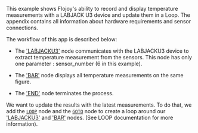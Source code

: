 This example shows Flojoy's ability to record and display temperature measurements with a LABJACK U3 device and update them in a Loop. The appendix contains all information about hardware requirements and sensor connections.


The workflow of this app is described below:


- The ['LABJACKU3'](https://github.com/flojoy-io/nodes/blob/main/INSTRUMENTS/LABJACK/LABJACKU3/LABJACKU3.py) node communicates with the LABJACKU3 device to extract temperature measurement from the sensors. This node has only one parameter : sensor_number (6 in this example).


- The ['BAR'](https://github.com/flojoy-io/nodes/blob/main/VISUALIZERS/PLOTLY/BAR/BAR.py) node displays all temperature measurements on the same figure.


- The ['END'](https://github.com/flojoy-io/nodes/blob/main/LOGIC_GATES/TERMINATORS/END/END.py) node terminates the process.


We want to update the results with the latest measurements. To do that, we add the [`LOOP`](https://github.com/flojoy-io/nodes/blob/main/LOGIC_GATES/LOOPS/LOOP/LOOP.py) node and the [`GOTO`](https://github.com/flojoy-io/nodes/blob/main/LOGIC_GATES/LOOPS/GOTO/GOTO.py) node to create a loop around our ['LABJACKU3'](https://github.com/flojoy-io/nodes/blob/main/INSTRUMENTS/LABJACK/LABJACKU3/LABJACKU3.py) and ['BAR'](https://github.com/flojoy-io/nodes/blob/main/VISUALIZERS/PLOTLY/BAR/BAR.py) nodes. (See LOOP documentation for more information).
